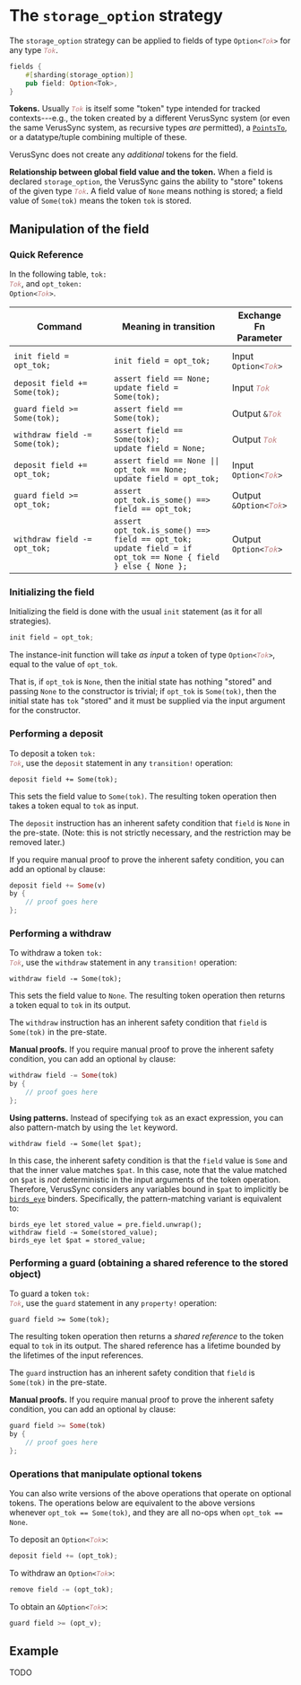 # The `storage_option` strategy

The `storage_option` strategy can be applied to fields of type <code>Option&lt;<span style="font-style: italic; color: #c08080">Tok</span>&gt;</code>
for any type <code><span style="font-style: italic; color: #c08080">Tok</span></code>.

```rust
fields {
    #[sharding(storage_option)]
    pub field: Option<Tok>,
}
```

**Tokens.**
Usually <code><span style="font-style: italic; color: #c08080">Tok</span></code> is itself some "token" type intended for tracked
contexts---e.g., the token created by a different VerusSync system
(or even the same VerusSync system, as recursive types _are_ permitted),
a [`PointsTo`](https://verus-lang.github.io/verus/verusdoc/vstd/raw_ptr/struct.PointsTo.html),
or a datatype/tuple combining multiple of these.

VerusSync does not create any _additional_ tokens for the field.

**Relationship between global field value and the token.**
When a field is declared `storage_option`, the VerusSync gains the ability to "store"
tokens of the given type <code><span style="font-style: italic; color: #c08080">Tok</span></code>. A field value of `None` means nothing is stored;
a field value of `Some(tok)` means the token `tok` is stored.

## Manipulation of the field

### Quick Reference

In the following table, <code>tok: <span style="font-style: italic; color: #c08080">Tok</span></code>, and <code>opt_token: Option&lt;<span style="font-style: italic; color: #c08080">Tok</span>&gt;</code>.

<div class="table-wrapper" style="font-size: 13px"><table>
  <colgroup>
     <col span="1" style="width: 40%;">
     <col span="1" style="width: 45%;">
     <col span="1" style="width: 15%;">
  </colgroup>
  <thead>
    <tr>
      <th>Command</th>
      <th>Meaning in transition</th>
      <th>Exchange Fn Parameter</th>
    </tr>
  </thead>
  <tbody>
    <tr><td></td><td></td><td></td></tr>
    <tr>
      <td><code>init field = opt_tok;</code></td>
      <td><code>init field = opt_tok;</code></td>
      <td>Input <code>Option&lt;<span style="font-style: italic; color: #c08080">Tok</span>&gt;</code></td>
    </tr> <tr>
      <td><code>deposit field += Some(tok);</code></td>
      <td><code>assert field == None;</code><br><code>update field = Some(tok);</code></td>
      <td>Input <code><span style="font-style: italic; color: #c08080">Tok</span></code></td>
    </tr> <tr>
      <td><code>guard field &gt;= Some(tok);</code></td>
      <td><code>assert field == Some(tok);</code></td>
      <td>Output <code>&amp;<span style="font-style: italic; color: #c08080">Tok</span></code></td>
    </tr> <tr>
      <td><code>withdraw field -= Some(tok);</code></td>
      <td><code>assert field == Some(tok);</code><br><code>update field = None;</code></td>
      <td>Output <code><span style="font-style: italic; color: #c08080">Tok</span></code></td>
    </tr> <tr>
      <td><code>deposit field += opt_tok;</code></td>
      <td><code>assert field == None || opt_tok == None;</code><br><code>update field = opt_tok;</code></td>
      <td>Input <code>Option&lt;<span style="font-style: italic; color: #c08080">Tok</span>&gt;</code></td>
    </tr> <tr>
      <td><code>guard field &gt;= opt_tok;</code></td>
      <td><code>assert opt_tok.is_some() ==> field == opt_tok;</code></td>
      <td>Output <code>&amp;Option&lt;<span style="font-style: italic; color: #c08080">Tok</span>&gt;</code></td>
    </tr> <tr>
      <td><code>withdraw field -= opt_tok;</code></td>
      <td><code>assert opt_tok.is_some() ==> field == opt_tok;</code><br><code>update field = if opt_tok == None { field } else { None };</code></td>
      <td>Output <code>Option&lt;<span style="font-style: italic; color: #c08080">Tok</span>&gt;</code></td>
    </tr>
  </tbody>
</table></div>

### Initializing the field

Initializing the field is done with the usual `init` statement (as it for all strategies).

```rust
init field = opt_tok;
```

The instance-init function will take _as input_ a token of type <code>Option&lt;<span style="font-style: italic; color: #c08080">Tok</span>&gt;</code>,
equal to the value of `opt_tok`.

That is, if `opt_tok` is `None`, then the initial state has nothing "stored" and passing `None` to the constructor is trivial;
if `opt_tok` is `Some(tok)`, then the initial state has `tok` "stored" and it must be supplied via the input argument for the constructor.

### Performing a deposit

To deposit a token <code>tok: <span style="font-style: italic; color: #c08080">Tok</span></code>, use the `deposit` statement in any `transition!` operation:

```
deposit field += Some(tok);
```

This sets the field value to `Some(tok)`. The resulting token operation then takes a token equal to `tok` as input.

The `deposit` instruction has an inherent safety condition that `field` is `None` in the pre-state. (Note: this is not strictly necessary, and the restriction may be removed later.)

If you require manual proof to prove the inherent safety condition, you can add
an optional `by` clause:

```rust
deposit field += Some(v)
by {
    // proof goes here
};
```

### Performing a withdraw

To withdraw a token <code>tok: <span style="font-style: italic; color: #c08080">Tok</span></code>, use the `withdraw` statement in any `transition!` operation:

```
withdraw field -= Some(tok);
```

This sets the field value to `None`. The resulting token operation then returns a token
equal to `tok` in its output.

The `withdraw` instruction has an inherent safety condition that `field` is `Some(tok)` in the pre-state.

**Manual proofs.** If you require manual proof to prove the inherent safety condition, you can add
an optional `by` clause:

```rust
withdraw field -= Some(tok)
by {
    // proof goes here
};
```

**Using patterns.** Instead of specifying `tok` as an exact expression, you can also pattern-match
by using the `let` keyword.

```
withdraw field -= Some(let $pat);
```

In this case, the inherent safety condition is that the `field` value is `Some` and that
the inner value matches `$pat`. In this case, note that the value matched on `$pat` is
_not_ deterministic in the input arguments of the token operation. Therefore,
VerusSync considers any variables bound in `$pat` to implicitly be [`birds_eye`](./birds_eye.md)
binders. Specifically, the pattern-matching variant is equivalent to:

```
birds_eye let stored_value = pre.field.unwrap();
withdraw field -= Some(stored_value);
birds_eye let $pat = stored_value;
```

### Performing a guard (obtaining a shared reference to the stored object)

To guard a token <code>tok: <span style="font-style: italic; color: #c08080">Tok</span></code>, use the `guard` statement in any `property!` operation:

```
guard field >= Some(tok);
```

The resulting token operation then returns a _shared reference_ to the token
equal to `tok` in its output. The shared reference has a lifetime bounded by the lifetimes
of the input references.

The `guard` instruction has an inherent safety condition that `field` is `Some(tok)` in the pre-state.

**Manual proofs.** If you require manual proof to prove the inherent safety condition, you can add
an optional `by` clause:

```rust
guard field >= Some(tok)
by {
    // proof goes here
};
```

### Operations that manipulate optional tokens

You can also write versions of the above operations that operate on optional tokens.
The operations below are equivalent to the above versions whenever `opt_tok == Some(tok)`,
and they are all no-ops when `opt_tok == None`.

To deposit an <code>Option&lt;<span style="font-style: italic; color: #c08080">Tok</span>&gt;</code>:

```rust
deposit field += (opt_tok);
```

To withdraw an <code>Option&lt;<span style="font-style: italic; color: #c08080">Tok</span>&gt;</code>:

```rust
remove field -= (opt_tok);
```

To obtain an <code>&amp;Option&lt;<span style="font-style: italic; color: #c08080">Tok</span>&gt;</code>:

```rust
guard field >= (opt_v);
```

## Example

TODO
